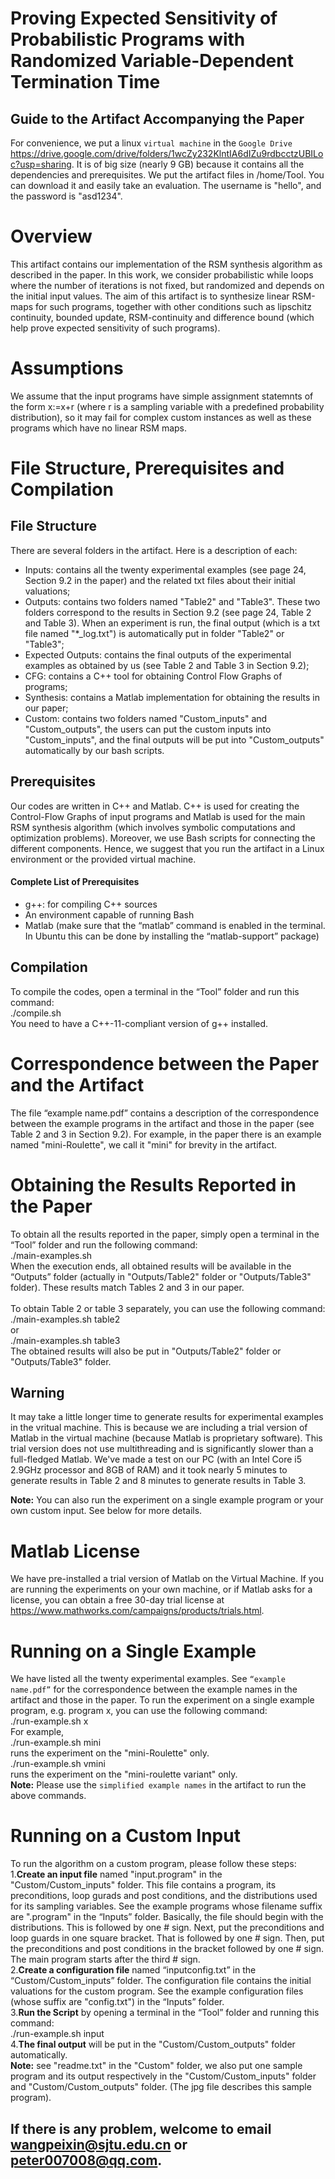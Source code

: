 Proving Expected Sensitivity of Probabilistic Programs with Randomized Variable-Dependent Termination Time
===========
Guide to the Artifact Accompanying the Paper
--------
For convenience, we put a linux `virtual machine` in the `Google Drive` https://drive.google.com/drive/folders/1wcZy232KlntIA6dIZu9rdbcctzUBILoc?usp=sharing. It is of big size (nearly 9 GB) because it contains all the dependencies and prerequisites. We put the artifact files in /home/Tool. You can download it and easily take an evaluation. The username is "hello", and the password is "asd1234".<br>

# Overview
This artifact contains our implementation of the RSM synthesis algorithm as described in the paper. In this work, we consider probabilistic while loops where the number of iterations is not fixed, but randomized and depends on the initial input values. The aim of this artifact is to synthesize linear RSM-maps for such programs, together with other conditions such as lipschitz continuity, bounded update, RSM-continuity and difference bound (which help prove expected sensitivity of such programs).

# Assumptions
We assume that the input programs have simple assignment statemnts of the form x:=x+r (where r is a sampling variable with a predefined probability distribution), so it may fail for complex custom instances as well as these programs which have no linear RSM maps.

# File Structure, Prerequisites and Compilation

## File Structure
There are several folders in the artifact. Here is a description of each:
* Inputs: contains all the twenty experimental examples (see page 24, Section 9.2 in the paper) and the related txt files about their initial valuations;
* Outputs: contains two folders named "Table2" and "Table3". These two folders correspond to the results in Section 9.2 (see page 24, Table 2 and Table 3). When an experiment is run, the final output (which is a txt file named "*_log.txt") is automatically put in folder "Table2" or "Table3";
* Expected Outputs: contains the final outputs of the experimental examples as obtained by us (see Table 2 and Table 3 in Section 9.2);
* CFG: contains a C++ tool for obtaining Control Flow Graphs of programs;
* Synthesis: contains a Matlab implementation for obtaining the results in our paper;
* Custom: contains two folders named "Custom_inputs" and "Custom_outputs", the users can put the custom inputs into "Custom_inputs", and the final outputs will be put into "Custom_outputs" automatically by our bash scripts.

## Prerequisites
Our codes are written in C++ and Matlab. C++ is used for creating the Control-Flow Graphs of input programs and Matlab is used for the main RSM synthesis algorithm (which involves symbolic computations and optimization problems). Moreover, we use Bash scripts for connecting the different components. Hence, we suggest that you run the artifact in a Linux environment or the provided virtual machine.
#### Complete List of Prerequisites
* g++: for compiling C++ sources
*	An environment capable of running Bash
*	Matlab (make sure that the “matlab” command is enabled in the terminal. In Ubuntu this can be done by installing the “matlab-support” package)

## Compilation
To compile the codes, open a terminal in the “Tool” folder and run this command: <br>
./compile.sh <br>
You need to have a C++-11-compliant version of g++ installed.


# Correspondence between the Paper and the Artifact
The file “example name.pdf” contains a description of the correspondence between the example programs in the artifact and those in the paper (see Table 2 and 3 in Section 9.2). For example, in the paper there is an example named "mini-Roulette", we call it "mini" for brevity in the artifact.

# Obtaining the Results Reported in the Paper
To obtain all the results reported in the paper, simply open a terminal in the “Tool” folder and run the following command:<br>
./main-examples.sh <br>
When the execution ends, all obtained results will be available in the “Outputs” folder (actually in "Outputs/Table2" folder or "Outputs/Table3" folder). These results match Tables 2 and 3 in our paper. <br>
<br>
To obtain Table 2 or table 3 separately, you can use the following command:<br>
./main-examples.sh table2 <br>
or <br>
./main-examples.sh table3 <br>
The obtained results will also be put in "Outputs/Table2" folder or "Outputs/Table3" folder.<br>
## Warning
It may take a little longer time to generate results for experimental examples in the vritual machine. This is because we are including a trial version of Matlab in the virtual machine (because Matlab is proprietary software). This trial version does not use multithreading and is significantly slower than a full-fledged Matlab. We've made a test on our PC (with an Intel Core i5 2.9GHz processor and 8GB of RAM) and it took nearly 5 minutes to generate results in Table 2 and 8 minutes to generate results in Table 3.<br>

**Note:** You can also run the experiment on a single example program or your own custom input. See below for more details.

# Matlab License
We have pre-installed a trial version of Matlab on the Virtual Machine. If you are running the experiments on your own machine, or if Matlab asks for a license, you can obtain a free 30-day trial license at https://www.mathworks.com/campaigns/products/trials.html.

# Running on a Single Example
We have listed all the twenty experimental examples. See `“example name.pdf”` for the correspondence between the example names in the artifact and those in the paper. To run the experiment on a single example program, e.g. program x, you can use the following command:<br>
./run-example.sh x <br>
For example, <br>
./run-example.sh mini <br>
runs the experiment on the "mini-Roulette" only. <br>
./run-example.sh vmini <br>
runs the experiment on the "mini-roulette variant" only. <br>
**Note:** Please use the `simplified example names` in the artifact to run the above commands.

# Running on a Custom Input
To run the algorithm on a custom program, please follow these steps: <br>
1.**Create an input file**  named "input.program" in the "Custom/Custom_inputs" folder. This file contains a program, its preconditions, loop gurads and post conditions, and the distributions used for its sampling variables. See the example programs whose filename suffix are ".program" in the “Inputs” folder. Basically, the file should begin with the distributions. This is followed by one # sign. Next, put the preconditions and loop guards in one square bracket. That is followed by one # sign. Then, put the preconditions and post conditions in the bracket followed by one # sign. The main program starts after the third # sign. <br>
2.**Create a configuration file** named “inputconfig.txt” in the “Custom/Custom_inputs” folder. The configuration file contains the initial valuations for the custom program. See the example configuration files (whose suffix are "config.txt") in the “Inputs” folder.<br>
3.**Run the Script** by opening a terminal in the “Tool” folder and running this command:<br>
./run-example.sh input <br>
4.**The final output** will be put in the "Custom/Custom_outputs" folder automatically. <br>
**Note:** see "readme.txt" in the "Custom" folder, we also put one sample program and its output respectively in the "Custom/Custom_inputs" folder and "Custom/Custom_outputs" folder. (The jpg file describes this sample program).

## If there is any problem, welcome to email wangpeixin@sjtu.edu.cn or peter007008@qq.com.





